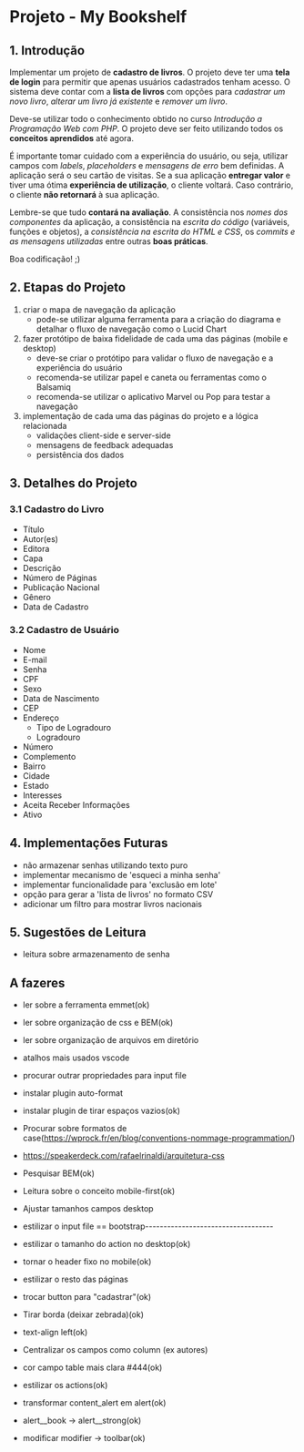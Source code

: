 # Projeto - My Bookshelf

## 1. Introdução

Implementar um projeto de **cadastro de livros**. O projeto deve ter uma **tela de login** para permitir que apenas usuários cadastrados tenham acesso. O sistema deve contar com a **lista de livros** com opções para *cadastrar um novo livro*, *alterar um livro já existente* e *remover um livro*.

Deve-se utilizar todo o conhecimento obtido no curso *Introdução a Programação Web com PHP*. O projeto deve ser feito utilizando todos os **conceitos aprendidos** até agora.

É importante tomar cuidado com a experiência do usuário, ou seja, utilizar campos com *labels*, *placeholders* e *mensagens de erro* bem definidas. A aplicação será o seu cartão de visitas. Se a sua aplicação **entregar valor** e tiver uma ótima **experiência de utilização**, o cliente voltará. Caso contrário, o cliente **não retornará** à sua aplicação.

Lembre-se que tudo **contará na avaliação**. A consistência nos *nomes dos componentes* da aplicação, a consistência na *escrita do código* (variáveis, funções e objetos), a *consistência na escrita do HTML e CSS*, os *commits e as mensagens utilizadas* entre outras **boas práticas**.

Boa codificação! ;)

## 2. Etapas do Projeto

1. criar o mapa de navegação da aplicação
   * pode-se utilizar alguma ferramenta para a criação do diagrama e detalhar o fluxo de navegação como o Lucid Chart
2. fazer protótipo de baixa fidelidade de cada uma das páginas (mobile e desktop)
    * deve-se criar o protótipo para validar o fluxo de navegação e a experiência do usuário
    * recomenda-se utilizar papel e caneta ou ferramentas como o Balsamiq
    * recomenda-se utilizar o aplicativo Marvel ou Pop para testar a navegação
3. implementação de cada uma das páginas do projeto e a lógica relacionada
   - validações client-side e server-side
   - mensagens de feedback adequadas
   - persistência dos dados

## 3. Detalhes do Projeto

### 3.1 Cadastro do Livro

* Título
* Autor(es)
* Editora
* Capa
* Descrição
* Número de Páginas
* Publicação Nacional
* Gênero
* Data de Cadastro

### 3.2 Cadastro de Usuário

* Nome
* E-mail
* Senha
* CPF
* Sexo
* Data de Nascimento
* CEP
* Endereço
  * Tipo de Logradouro
  * Logradouro
* Número
* Complemento
* Bairro
* Cidade
* Estado
* Interesses
* Aceita Receber Informações
* Ativo

## 4. Implementações Futuras

* não armazenar senhas utilizando texto puro
* implementar mecanismo de 'esqueci a minha senha'
* implementar funcionalidade para 'exclusão em lote'
* opção para gerar a 'lista de livros' no formato CSV
* adicionar um filtro para mostrar livros nacionais

## 5. Sugestões de Leitura

* leitura sobre armazenamento de senha

## A fazeres
* ler sobre a ferramenta emmet(ok)
* ler sobre organização de css e BEM(ok)
* ler sobre organização de arquivos em diretório
* atalhos mais usados vscode
* procurar outrar propriedades para input file
* instalar plugin auto-format
* instalar plugin de tirar espaços vazios(ok)
* Procurar sobre formatos de case(https://wprock.fr/en/blog/conventions-nommage-programmation/)
* https://speakerdeck.com/rafaelrinaldi/arquitetura-css
* Pesquisar BEM(ok)
* Leitura sobre o conceito mobile-first(ok)

* Ajustar tamanhos campos desktop
* estilizar o input file == bootstrap-----------------------------------
* estilizar o tamanho do action no desktop(ok)
* tornar o header fixo no mobile(ok)
* estilizar o resto das páginas

* trocar button para "cadastrar"(ok)
* Tirar borda (deixar zebrada)(ok)
* text-align left(ok)
* Centralizar os campos como column (ex autores)
* cor campo table mais clara #444(ok)
* estilizar os actions(ok)
* transformar content_alert em alert(ok)
* alert__book -> alert__strong(ok)
* modificar modifier -> toolbar(ok)